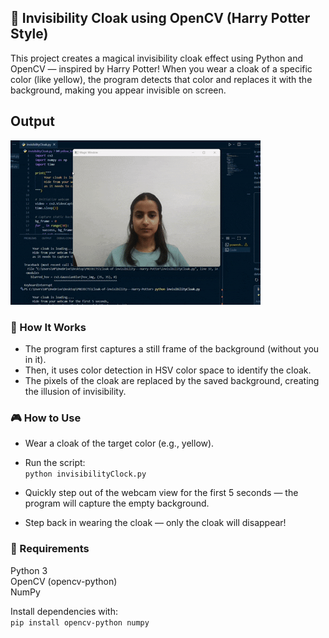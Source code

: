 ## 🧥 Invisibility Cloak using OpenCV (Harry Potter Style)  
This project creates a magical invisibility cloak effect using Python and OpenCV — inspired by Harry Potter! When you wear a cloak of a specific color (like yellow), the program detects that color and replaces it with the background, making you appear invisible on screen.

## Output
![Magic Window output](/Output.gif)

### 🚀 How It Works  
- The program first captures a still frame of the background (without you in it).  
- Then, it uses color detection in HSV color space to identify the cloak.  
- The pixels of the cloak are replaced by the saved background, creating the illusion of invisibility.

### 🎮 How to Use  
- Wear a cloak of the target color (e.g., yellow).

- Run the script:  
```python invisibilityClock.py```

- Quickly step out of the webcam view for the first 5 seconds — the program will capture the empty background.  
- Step back in wearing the cloak — only the cloak will disappear!  

### 🧩 Requirements  
Python 3  
OpenCV (opencv-python)  
NumPy

Install dependencies with:  
```pip install opencv-python numpy```

